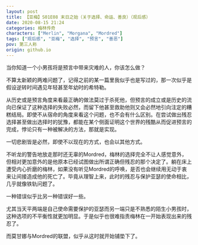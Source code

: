 ```yaml
---
layout: post
title: 【亚梅】S01E08 末日之始（关于选择、命运、善良）（观后感）
date: 2020-08-15 21:24
categories: 梅林传奇
characters: ["Merlin", "Morgana", "Mordred"]
tags: ["观后感", "亚梅", "选择", "预言", "善恶"]
pov: 第三人称
origin: github.io
---
```


当你知道一个小男孩将是预言中带来灾难的人，你该怎么做？

不算太新颖的两难问题了，记得之前的某一篇里我似乎也是写过的，那一次似乎是假设逆转时间遇见年轻甚至年幼时的希特勒。

从历史或是预言角度来看最正确的做法莫过于杀死他，但预言的成立或是历史的流向已保证了这种选择的失败必然，而留下他甚至救助他则又会必然地引向注定的糟糕结局。即使不从宿命的角度来看这个问题，也不会有什么区别。在尝试做出残忍选择甚至做出选择时的犹豫，都能在某个侧面证明这个世界的残酷从而促进预言的完成，悖论只有一种被解决的方法，那就是实现。

一切悲剧皆是必然，即使不以现在的方式，也会以其他方式。

不听龙的警告地放走那时还无辜的Mordred，梅林的选择完全不让人感觉意外，但相对更加意外的是他原本已经试图做出所谓正确但残忍的那个决定了。躺在床上遭受内心折磨的梅林，如果没有听见Mordred的呼唤，是否也会继续用无动于衷来让间接造成他的死亡了。毕竟从理智上来，此时的残忍与保护亚瑟的使命相比，几乎就像铁轨问题了。

一种错误似乎比另一种错误好一些。

尤其当天平两端是自己使命需要保护的亚瑟而另一端只是不熟悉的陌生小男孩时，这种选项的不平衡性就更加明显。于是似乎也很难指责梅林在一开始表现出来的残忍了。

而莫甘娜与Mordred的联盟，似乎从这时就开始铺垫下了。